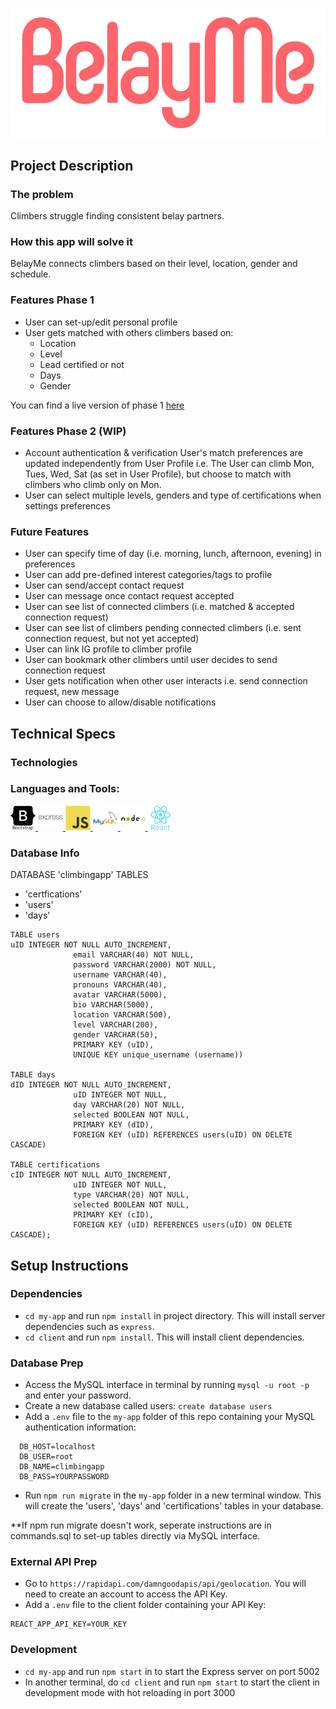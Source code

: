 ![This is an image](./my-app/client/src/images/logo.png)

## Project Description

### **The problem**

Climbers struggle finding consistent belay partners.

### **How this app will solve it**

BelayMe connects climbers based on their level, location, gender and schedule.

### **Features Phase 1**

- User can set-up/edit personal profile
- User gets matched with others climbers based on:
  - Location
  - Level
  - Lead certified or not
  - Days
  - Gender

You can find a live version of phase 1 [here](https://climbingapp.herokuapp.com/)

### **Features Phase 2 (WIP)**

- Account authentication & verification
 User's match preferences are updated independently from User Profile i.e. The User can climb Mon, Tues, Wed, Sat (as set in User Profile), but choose to match with climbers who climb only on Mon.
- User can select multiple levels, genders and type of certifications when settings preferences
### **Future Features**
- User can specify time of day  (i.e. morning, lunch, afternoon, evening) in preferences
- User can add pre-defined interest categories/tags to profile
- User can send/accept contact request
- User can message once contact request accepted
- User can see list of connected climbers (i.e. matched & accepted connection request)
- User can see list of climbers pending connected climbers (i.e. sent connection request, but not yet accepted)
- User can link IG profile to climber profile
- User can bookmark other climbers until user decides to send connection request
- User gets notification when other user interacts i.e. send connection request, new message
- User can choose to allow/disable notifications

## **Technical Specs**

### **Technologies**

<h3 align="left">Languages and Tools:</h3>
<p align="left"> <a href="https://getbootstrap.com" target="_blank" rel="noreferrer"> <img src="https://raw.githubusercontent.com/devicons/devicon/master/icons/bootstrap/bootstrap-plain-wordmark.svg" alt="bootstrap" width="40" height="40"/> </a> <a href="https://expressjs.com" target="_blank" rel="noreferrer"> <img src="https://raw.githubusercontent.com/devicons/devicon/master/icons/express/express-original-wordmark.svg" alt="express" width="40" height="40"/> </a> <a href="https://developer.mozilla.org/en-US/docs/Web/JavaScript" target="_blank" rel="noreferrer"> <img src="https://raw.githubusercontent.com/devicons/devicon/master/icons/javascript/javascript-original.svg" alt="javascript" width="40" height="40"/> </a> <a href="https://www.mysql.com/" target="_blank" rel="noreferrer"> <img src="https://raw.githubusercontent.com/devicons/devicon/master/icons/mysql/mysql-original-wordmark.svg" alt="mysql" width="40" height="40"/> </a> <a href="https://nodejs.org" target="_blank" rel="noreferrer"> <img src="https://raw.githubusercontent.com/devicons/devicon/master/icons/nodejs/nodejs-original-wordmark.svg" alt="nodejs" width="40" height="40"/> </a> <a href="https://reactjs.org/" target="_blank" rel="noreferrer"> <img src="https://raw.githubusercontent.com/devicons/devicon/master/icons/react/react-original-wordmark.svg" alt="react" width="40" height="40"/> </a> </p>


### Database Info

DATABASE 'climbingapp'
TABLES 
- 'certfications'
- 'users'
- 'days'

```
TABLE users
uID INTEGER NOT NULL AUTO_INCREMENT,
              email VARCHAR(40) NOT NULL,
              password VARCHAR(2000) NOT NULL,
              username VARCHAR(40),
              pronouns VARCHAR(40),
              avatar VARCHAR(5000),
              bio VARCHAR(5000),
              location VARCHAR(500),
              level VARCHAR(200),
              gender VARCHAR(50),
              PRIMARY KEY (uID),
              UNIQUE KEY unique_username (username))

TABLE days
dID INTEGER NOT NULL AUTO_INCREMENT,
              uID INTEGER NOT NULL,
              day VARCHAR(20) NOT NULL,
              selected BOOLEAN NOT NULL,
              PRIMARY KEY (dID),
              FOREIGN KEY (uID) REFERENCES users(uID) ON DELETE CASCADE)

TABLE certifications
cID INTEGER NOT NULL AUTO_INCREMENT,
              uID INTEGER NOT NULL,
              type VARCHAR(20) NOT NULL,
              selected BOOLEAN NOT NULL,
              PRIMARY KEY (cID),
              FOREIGN KEY (uID) REFERENCES users(uID) ON DELETE CASCADE);
```

## **Setup Instructions**

### Dependencies

- `cd my-app` and run `npm install` in project directory. This will install server dependencies such as `express`.
- `cd client` and run `npm install`. This will install client dependencies.

### Database Prep

- Access the MySQL interface in terminal by running `mysql -u root -p` and enter your password.
- Create a new database called users: `create database users`
- Add a `.env` file to the `my-app` folder of this repo containing your MySQL authentication information:

```
  DB_HOST=localhost
  DB_USER=root
  DB_NAME=climbingapp
  DB_PASS=YOURPASSWORD
```

- Run `npm run migrate` in the `my-app` folder in a new terminal window. This will create the 'users', 'days' and 'certifications' tables in your database.

**If npm run migrate doesn't work, seperate instructions are in commands.sql to set-up tables directly via MySQL interface.

### External API Prep

- Go to `https://rapidapi.com/damngoodapis/api/geolocation`. You will need to create an account to access the API Key.
- Add a `.env` file to the client folder containing your API Key:

```
REACT_APP_API_KEY=YOUR_KEY
```

### Development

- `cd my-app` and run `npm start` in to start the Express server on port 5002
- In another terminal, do `cd client` and run `npm start` to start the client in development mode with hot reloading in port 3000

